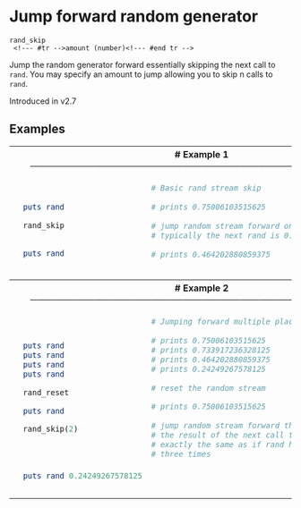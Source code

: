 # Jump forward random generator

```
rand_skip 
 <!--- #tr -->amount (number)<!--- #end tr -->
```


Jump the random generator forward essentially skipping the next call to `rand`. You may specify an amount to jump allowing you to skip n calls to `rand`.

Introduced in v2.7

## Examples

<table class="examples">
<tr>
<th colspan="2" class="even head"># Example 1 ──────────────────────────────────────────────────────</th>
</tr>
<tr>
<td class="even">

```ruby


  puts rand

  rand_skip
           

  puts rand



```

</td>
<td class="even">

<!--- #tr -->
```ruby
# Basic rand stream skip
 
# prints 0.75006103515625
 
# jump random stream forward one
# typically the next rand is 0.733917236328125
 
# prints 0.464202880859375



```
<!--- #end tr -->

</td>
</tr>
<tr>
<th colspan="2" class="odd head"># Example 2 ──────────────────────────────────────────────────────</th>
</tr>
<tr>
<td class="odd">

```ruby


  puts rand
  puts rand
  puts rand
  puts rand

  rand_reset 

  puts rand

  rand_skip(2)
              
              
              

  puts rand 0.24249267578125


```

</td>
<td class="odd">

<!--- #tr -->
```ruby
# Jumping forward multiple places in the rand stream
 
# prints 0.75006103515625
# prints 0.733917236328125
# prints 0.464202880859375
# prints 0.24249267578125
 
# reset the random stream
 
# prints 0.75006103515625
 
# jump random stream forward three places
# the result of the next call to rand will be
# exactly the same as if rand had been called
# three times
 
 



```
<!--- #end tr -->

</td>
</tr>
</table>

